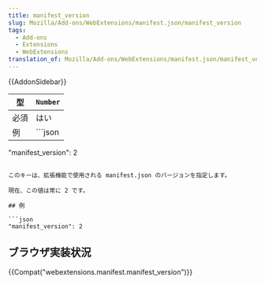 ```yaml
---
title: manifest_version
slug: Mozilla/Add-ons/WebExtensions/manifest.json/manifest_version
tags:
  - Add-ons
  - Extensions
  - WebExtensions
translation_of: Mozilla/Add-ons/WebExtensions/manifest.json/manifest_version
---
```

{{AddonSidebar}}

| 型   | `Number` |
| ---- | -------- |
| 必須 | はい     |
| 例   | ```json  |

"manifest_version": 2

````|

このキーは、拡張機能で使用される manifest.json のバージョンを指定します。

現在、この値は常に 2 です。

## 例

```json
"manifest_version": 2
````

## ブラウザ実装状況

{{Compat("webextensions.manifest.manifest_version")}}
